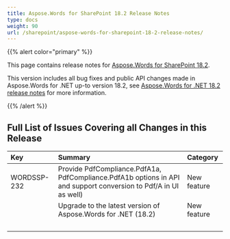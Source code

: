 ```yaml
---
title: Aspose.Words for SharePoint 18.2 Release Notes
type: docs
weight: 90
url: /sharepoint/aspose-words-for-sharepoint-18-2-release-notes/
---
```


{{% alert color="primary" %}} 

This page contains release notes for [Aspose.Words for SharePoint 18.2](https://downloads.aspose.com/words/sharepoint/new-releases/aspose.words-for-sharepoint-18.2/).

This version includes all bug fixes and public API changes made in Aspose.Words for .NET up-to version 18.2, see [Aspose.Words for .NET 18.2 release notes](https://docs.aspose.com/display/wordsnet/Aspose.Words+for+.NET+18.2+Release+Notes) for more information.

{{% /alert %}} 
## **Full List of Issues Covering all Changes in this Release**

|**Key**|**Summary**|**Category**|
| :- | :- | :- |
|WORDSSP-232|Provide PdfCompliance.PdfA1a, PdfCompliance.PdfA1b options in API and support conversion to Pdf/A in UI as well) |New feature|
| |Upgrade to the latest version of Aspose.Words for .NET (18.2)|New feature|
| | | |


